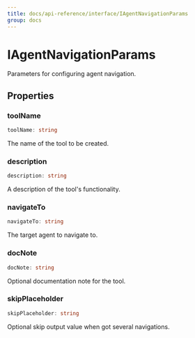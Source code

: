 ```yaml
---
title: docs/api-reference/interface/IAgentNavigationParams
group: docs
---
```


# IAgentNavigationParams

Parameters for configuring agent navigation.

## Properties

### toolName

```ts
toolName: string
```

The name of the tool to be created.

### description

```ts
description: string
```

A description of the tool's functionality.

### navigateTo

```ts
navigateTo: string
```

The target agent to navigate to.

### docNote

```ts
docNote: string
```

Optional documentation note for the tool.

### skipPlaceholder

```ts
skipPlaceholder: string
```

Optional skip output value when got several navigations.
